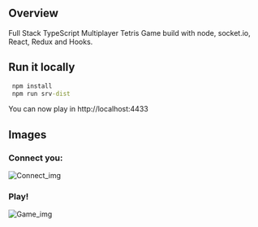 ## Overview

Full Stack TypeScript Multiplayer Tetris Game build with node, socket.io, React, Redux and Hooks.

## Run it locally

````cmd
 npm install
 npm run srv-dist
````

You can now play in http://localhost:4433

## Images

### Connect you:

![Connect_img](https://github.com/cepalle/red-tetris/blob/master/assets/connect_img.png)

### Play!

![Game_img](https://github.com/cepalle/red-tetris/blob/master/assets/game_img.png)
